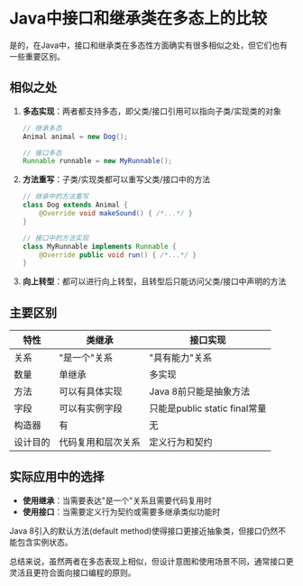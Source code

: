 # Java中接口和继承类在多态上的比较

是的，在Java中，接口和继承类在多态性方面确实有很多相似之处，但它们也有一些重要区别。

## 相似之处

1. **多态实现**：两者都支持多态，即父类/接口引用可以指向子类/实现类的对象
   ```java
   // 继承多态
   Animal animal = new Dog();
   
   // 接口多态
   Runnable runnable = new MyRunnable();
   ```

2. **方法重写**：子类/实现类都可以重写父类/接口中的方法
   ```java
   // 继承中的方法重写
   class Dog extends Animal {
       @Override void makeSound() { /*...*/ }
   }
   
   // 接口中的方法实现
   class MyRunnable implements Runnable {
       @Override public void run() { /*...*/ }
   }
   ```

3. **向上转型**：都可以进行向上转型，且转型后只能访问父类/接口中声明的方法

## 主要区别

| 特性 | 类继承 | 接口实现 |
|------|--------|----------|
| 关系 | "是一个"关系 | "具有能力"关系 |
| 数量 | 单继承 | 多实现 |
| 方法 | 可以有具体实现 | Java 8前只能是抽象方法 |
| 字段 | 可以有实例字段 | 只能是public static final常量 |
| 构造器 | 有 | 无 |
| 设计目的 | 代码复用和层次关系 | 定义行为和契约 |

## 实际应用中的选择

- **使用继承**：当需要表达"是一个"关系且需要代码复用时
- **使用接口**：当需要定义行为契约或需要多继承类似功能时

Java 8引入的默认方法(default method)使得接口更接近抽象类，但接口仍然不能包含实例状态。

总结来说，虽然两者在多态表现上相似，但设计意图和使用场景不同，通常接口更灵活且更符合面向接口编程的原则。